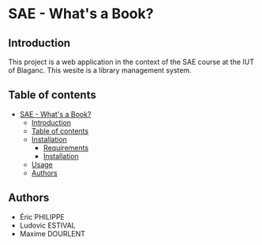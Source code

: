 # SAE - What's a Book?

## Introduction

This project is a web application in the context of the SAE course at the IUT of Blaganc. This wesite is a library management system.

## Table of contents

- [SAE - What's a Book?](#sae---whats-a-book)
  - [Introduction](#introduction)
  - [Table of contents](#table-of-contents)
  - [Installation](#installation)
    - [Requirements](#requirements)
    - [Installation](#installation-1)
  - [Usage](#usage)
  - [Authors](#authors)

## Authors

- Éric PHILIPPE
- Ludovic ESTIVAL
- Maxime DOURLENT
